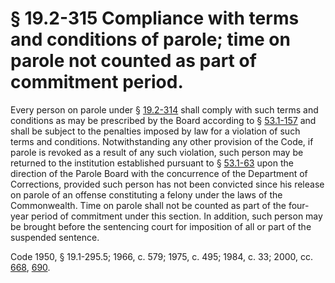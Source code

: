 # § 19.2-315 Compliance with terms and conditions of parole; time on parole not counted as part of commitment period.

<p>Every person on parole under § <a href='http://law.lis.virginia.gov/vacode/19.2-314/'>19.2-314</a> shall comply with such terms and conditions as may be prescribed by the Board according to § <a href='http://law.lis.virginia.gov/vacode/53.1-157/'>53.1-157</a> and shall be subject to the penalties imposed by law for a violation of such terms and conditions. Notwithstanding any other provision of the Code, if parole is revoked as a result of any such violation, such person may be returned to the institution established pursuant to § <a href='http://law.lis.virginia.gov/vacode/53.1-63/'>53.1-63</a> upon the direction of the Parole Board with the concurrence of the Department of Corrections, provided such person has not been convicted since his release on parole of an offense constituting a felony under the laws of the Commonwealth. Time on parole shall not be counted as part of the four-year period of commitment under this section. In addition, such person may be brought before the sentencing court for imposition of all or part of the suspended sentence.</p><p>Code 1950, § 19.1-295.5; 1966, c. 579; 1975, c. 495; 1984, c. 33; 2000, cc. <a href='http://lis.virginia.gov/cgi-bin/legp604.exe?001+ful+CHAP0668'>668</a>, <a href='http://lis.virginia.gov/cgi-bin/legp604.exe?001+ful+CHAP0690'>690</a>.</p>
